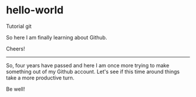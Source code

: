 # hello-world
Tutorial git

So here I am finally learning about Github.

Cheers!

----------

So, four years have passed and here I am once more trying to make something out of my Github account. Let's see if this time around things take a more productive turn.

Be well!

